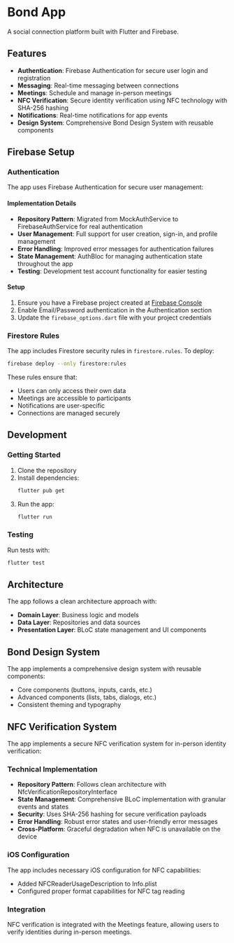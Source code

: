 # Bond App

A social connection platform built with Flutter and Firebase.

## Features

- **Authentication**: Firebase Authentication for secure user login and registration
- **Messaging**: Real-time messaging between connections
- **Meetings**: Schedule and manage in-person meetings
- **NFC Verification**: Secure identity verification using NFC technology with SHA-256 hashing
- **Notifications**: Real-time notifications for app events
- **Design System**: Comprehensive Bond Design System with reusable components

## Firebase Setup

### Authentication

The app uses Firebase Authentication for secure user management:

#### Implementation Details
- **Repository Pattern**: Migrated from MockAuthService to FirebaseAuthService for real authentication
- **User Management**: Full support for user creation, sign-in, and profile management
- **Error Handling**: Improved error messages for authentication failures
- **State Management**: AuthBloc for managing authentication state throughout the app
- **Testing**: Development test account functionality for easier testing

#### Setup
1. Ensure you have a Firebase project created at [Firebase Console](https://console.firebase.google.com/)
2. Enable Email/Password authentication in the Authentication section
3. Update the `firebase_options.dart` file with your project credentials

### Firestore Rules

The app includes Firestore security rules in `firestore.rules`. To deploy:

```bash
firebase deploy --only firestore:rules
```

These rules ensure that:
- Users can only access their own data
- Meetings are accessible to participants
- Notifications are user-specific
- Connections are managed securely

## Development

### Getting Started

1. Clone the repository
2. Install dependencies:
   ```bash
   flutter pub get
   ```
3. Run the app:
   ```bash
   flutter run
   ```

### Testing

Run tests with:
```bash
flutter test
```

## Architecture

The app follows a clean architecture approach with:

- **Domain Layer**: Business logic and models
- **Data Layer**: Repositories and data sources
- **Presentation Layer**: BLoC state management and UI components

## Bond Design System

The app implements a comprehensive design system with reusable components:

- Core components (buttons, inputs, cards, etc.)
- Advanced components (lists, tabs, dialogs, etc.)
- Consistent theming and typography

## NFC Verification System

The app implements a secure NFC verification system for in-person identity verification:

### Technical Implementation
- **Repository Pattern**: Follows clean architecture with NfcVerificationRepositoryInterface
- **State Management**: Comprehensive BLoC implementation with granular events and states
- **Security**: Uses SHA-256 hashing for secure verification payloads
- **Error Handling**: Robust error states and user-friendly error messages
- **Cross-Platform**: Graceful degradation when NFC is unavailable on the device

### iOS Configuration
The app includes necessary iOS configuration for NFC capabilities:
- Added NFCReaderUsageDescription to Info.plist
- Configured proper format capabilities for NFC tag reading

### Integration
NFC verification is integrated with the Meetings feature, allowing users to verify identities during in-person meetings.
